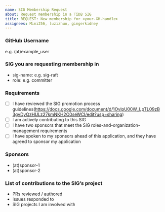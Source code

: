 ```yaml
---
name: SIG Membership Request
about: Request membership in a TiDB SIG
title: REQUEST: New membership for <your-GH-handle>
assignees: Mini256, luzizhuo, gingerkidney
---
```


### GitHub Username
e.g. (at)example_user

### SIG you are requesting membership in
- sig-name: e.g. sig-raft
- role: e.g. committer

### Requirements
- [ ] I have reviewed the SIG promotion process guidelines(https://docs.google.com/document/d/1OvlpU00W_LpTL09zB3gvDyQzHULz27kmNKH2O0seWCI/edit?usp=sharing)
- [ ] I am actively contributing to this SIG
- [ ] I have two sponsors that meet the SIG roles-and-organization-management requirements
- [ ] I have spoken to my sponsors ahead of this application, and they have agreed to sponsor my application

### Sponsors
- (at)sponsor-1
- (at)sponsor-2

### List of contributions to the SIG’s project
- PRs reviewed / authored
- Issues responded to
- SIG projects I am involved with

